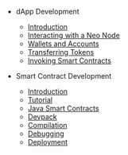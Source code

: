 - dApp Development

  - [Introduction](neo-n3/dapp_development/introduction.md)
  - [Interacting with a Neo Node](neo-n3/dapp_development/interacting_with_a_node.md)
  - [Wallets and Accounts](neo-n3/dapp_development/wallets_and_accounts.md)
  - [Transferring Tokens](neo-n3/dapp_development/token_transfer.md)
  - [Invoking Smart Contracts](neo-n3/dapp_development/contract_invocation.md)

- Smart Contract Development

  - [Introduction](neo-n3/smart_contract_development/introduction.md)
  - [Tutorial](neo-n3/smart_contract_development/tutorial.md)
  - [Java Smart Contracts](neo-n3/smart_contract_development/java_smart_contracts.md)
  - [Devpack](neo-n3/smart_contract_development/devpack.md)
  - [Compilation](neo-n3/smart_contract_development/compilation.md)
  - [Debugging](neo-n3/smart_contract_development/debugging.md)
  - [Deployment](neo-n3/smart_contract_development/deployment.md)

  <!-- #### [**Contributing**](contributing.md#contributing) 
  TODO: uncomment this as soon as the contributing.md contains information. -->